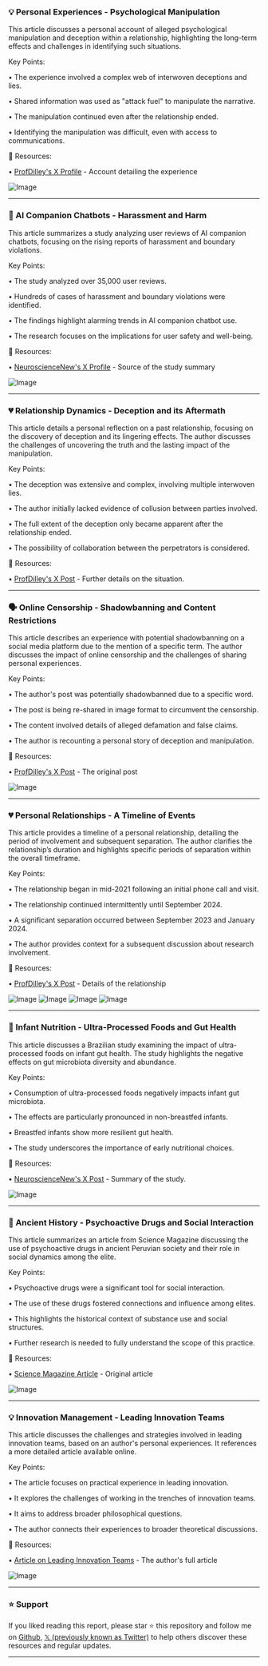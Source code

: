 ### 💡 Personal Experiences - Psychological Manipulation

This article discusses a personal account of alleged psychological manipulation and deception within a relationship, highlighting the long-term effects and challenges in identifying such situations.

Key Points:

•  The experience involved a complex web of interwoven deceptions and lies.


•  Shared information was used as "attack fuel" to manipulate the narrative.


•  The manipulation continued even after the relationship ended.


•  Identifying the manipulation was difficult, even with access to communications.


🔗 Resources:

• [ProfDilley's X Profile](https://x.com/ProfDilley) - Account detailing the experience


![Image](https://pbs.twimg.com/media/GqTj16uXUAAqNuv?format=jpg&name=small)


---
### 🤖 AI Companion Chatbots - Harassment and Harm

This article summarizes a study analyzing user reviews of AI companion chatbots, focusing on the rising reports of harassment and boundary violations.

Key Points:

•  The study analyzed over 35,000 user reviews.


•  Hundreds of cases of harassment and boundary violations were identified.


•  The findings highlight alarming trends in AI companion chatbot use.


•  The research focuses on the implications for user safety and well-being.


🔗 Resources:

• [NeuroscienceNew's X Profile](https://x.com/NeuroscienceNew) - Source of the study summary


![Image](https://pbs.twimg.com/media/GqTB-Q6WcAAmZgD?format=jpg&name=small)


---
### 💔 Relationship Dynamics - Deception and its Aftermath

This article details a personal reflection on a past relationship, focusing on the discovery of deception and its lingering effects.  The author discusses the challenges of uncovering the truth and the lasting impact of the manipulation.

Key Points:

• The deception was extensive and complex, involving multiple interwoven lies.


• The author initially lacked evidence of collusion between parties involved.


• The full extent of the deception only became apparent after the relationship ended.


• The possibility of collaboration between the perpetrators is considered.



🔗 Resources:

• [ProfDilley's X Post](https://x.com/ProfDilley/status/1919973577211666590) -  Further details on the situation.


---
### 🗣️ Online Censorship - Shadowbanning and Content Restrictions

This article describes an experience with potential shadowbanning on a social media platform due to the mention of a specific term. The author discusses the impact of online censorship and the challenges of sharing personal experiences.

Key Points:

• The author's post was potentially shadowbanned due to a specific word.


• The post is being re-shared in image format to circumvent the censorship.


• The content involved details of alleged defamation and false claims.


• The author is recounting a personal story of deception and manipulation.


🔗 Resources:

• [ProfDilley's X Post](https://x.com/ProfDilley/status/1919958578821001488) - The original post


![Image](https://pbs.twimg.com/media/GqUQJrNXIAEVeQX?format=jpg&name=small)


---
### 💔 Personal Relationships -  A Timeline of Events

This article provides a timeline of a personal relationship, detailing the period of involvement and subsequent separation. The author clarifies the relationship’s duration and highlights specific periods of separation within the overall timeframe.

Key Points:

• The relationship began in mid-2021 following an initial phone call and visit.


• The relationship continued intermittently until September 2024.


• A significant separation occurred between September 2023 and January 2024.


• The author provides context for a subsequent discussion about research involvement.


🔗 Resources:

• [ProfDilley's X Post](https://x.com/ProfDilley/status/1919870894714843241) - Details of the relationship


![Image](https://pbs.twimg.com/media/GqTAZsGWsAAaFEa?format=jpg&name=small)
![Image](https://pbs.twimg.com/media/GqTAZrSXwAAHh5r?format=jpg&name=small)
![Image](https://pbs.twimg.com/media/GqTAZsJWkAAm4Ch?format=jpg&name=small)
![Image](https://pbs.twimg.com/media/GqTAZrUX0AEgtHO?format=jpg&name=360x360)


---
### 👶 Infant Nutrition - Ultra-Processed Foods and Gut Health

This article discusses a Brazilian study examining the impact of ultra-processed foods on infant gut health.  The study highlights the negative effects on gut microbiota diversity and abundance.

Key Points:

• Consumption of ultra-processed foods negatively impacts infant gut microbiota.


• The effects are particularly pronounced in non-breastfed infants.


• Breastfed infants show more resilient gut health.


• The study underscores the importance of early nutritional choices.



🔗 Resources:

• [NeuroscienceNew's X Post](https://x.com/NeuroscienceNew/status/1919868932728533083) -  Summary of the study.


![Image](https://pbs.twimg.com/media/GqS-ngsWUAA2zXs?format=jpg&name=small)


---
### 🧪 Ancient History - Psychoactive Drugs and Social Interaction

This article summarizes an article from Science Magazine discussing the use of psychoactive drugs in ancient Peruvian society and their role in social dynamics among the elite.

Key Points:

• Psychoactive drugs were a significant tool for social interaction.


• The use of these drugs fostered connections and influence among elites.


• This highlights the historical context of substance use and social structures.


• Further research is needed to fully understand the scope of this practice.


🔗 Resources:

• [Science Magazine Article](https://science.org/content/article/scienceadviser-psychoactive-drugs-greased-social-wheels-ancient-peru…) -  Original article


![Image](https://pbs.twimg.com/media/GqSDZrVWQAA8N1R?format=jpg&name=small)

---
### 💡 Innovation Management - Leading Innovation Teams

This article discusses the challenges and strategies involved in leading innovation teams, based on an author's personal experiences.  It references a more detailed article available online.

Key Points:

•  The article focuses on practical experience in leading innovation.


•  It explores the challenges of working in the trenches of innovation teams.


•  It aims to address broader philosophical questions.


•  The author connects their experiences to broader theoretical discussions.


🔗 Resources:

• [Article on Leading Innovation Teams](https://innovationstrategymentor.substack.com/p/iteration-beats-stagnation-momentum…) -  The author's full article


![Image](https://pbs.twimg.com/media/GqPSnksXgAAtDzb?format=jpg&name=small)


---

### ⭐️ Support

If you liked reading this report, please star ⭐️ this repository and follow me on [Github](https://github.com/Drix10), [𝕏 (previously known as Twitter)](https://x.com/DRIX_10_) to help others discover these resources and regular updates.

---